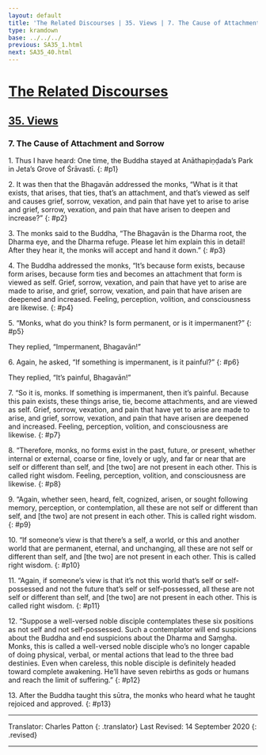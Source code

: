 ```yaml
---
layout: default
title: 'The Related Discourses | 35. Views | 7. The Cause of Attachment and Sorrow'
type: kramdown
base: ../../../
previous: SA35_1.html
next: SA35_40.html
---
```


# [The Related Discourses](../index.html)
## [35. Views](index.html)
### 7. The Cause of Attachment and Sorrow

1\. Thus I have heard: One time, the Buddha stayed at Anāthapiṇḍada’s Park in Jeta’s Grove of Śrāvastī.
{: #p1}

2\. It was then that the Bhagavān addressed the monks, “What is it that exists, that arises, that ties, that’s an attachment, and that’s viewed as self and causes grief, sorrow, vexation, and pain that have yet to arise to arise and grief, sorrow, vexation, and pain that have arisen to deepen and increase?”
{: #p2}

3\. The monks said to the Buddha, “The Bhagavān is the Dharma root, the Dharma eye, and the Dharma refuge. Please let him explain this in detail! After they hear it, the monks will accept and hand it down.”
{: #p3}

4\. The Buddha addressed the monks, “It’s because form exists, because form arises, because form ties and becomes an attachment that form is viewed as self. Grief, sorrow, vexation, and pain that have yet to arise are made to arise, and grief, sorrow, vexation, and pain that have arisen are deepened and increased. Feeling, perception, volition, and consciousness are likewise.
{: #p4}

5\. “Monks, what do you think? Is form permanent, or is it impermanent?”
{: #p5}

They replied, “Impermanent, Bhagavān!”

6\. Again, he asked, “If something is impermanent, is it painful?”
{: #p6}

They replied, “It’s painful, Bhagavān!”

7\. “So it is, monks. If something is impermanent, then it’s painful. Because this pain exists, these things arise, tie, become attachments, and are viewed as self. Grief, sorrow, vexation, and pain that have yet to arise are made to arise, and grief, sorrow, vexation, and pain that have arisen are deepened and increased. Feeling, perception, volition, and consciousness are likewise.
{: #p7}

8\. “Therefore, monks, no forms exist in the past, future, or present, whether internal or external, coarse or fine, lovely or ugly, and far or near that are self or different than self, and [the two] are not present in each other. This is called right wisdom. Feeling, perception, volition, and consciousness are likewise.
{: #p8}

9\. “Again, whether seen, heard, felt, cognized, arisen, or sought following memory, perception, or contemplation, all these are not self or different than self, and [the two] are not present in each other. This is called right wisdom.
{: #p9}

10\. “If someone’s view is that there’s a self, a world, or this and another world that are permanent, eternal, and unchanging, all these are not self or different than self, and [the two] are not present in each other. This is called right wisdom.
{: #p10}

11\. “Again, if someone’s view is that it’s not this world that’s self or self-possessed and not the future that’s self or self-possessed, all these are not self or different than self, and [the two] are not present in each other. This is called right wisdom.
{: #p11}

12\. “Suppose a well-versed noble disciple contemplates these six positions as not self and not self-possessed. Such a contemplator will end suspicions about the Buddha and end suspicions about the Dharma and Saṃgha. Monks, this is called a well-versed noble disciple who’s no longer capable of doing physical, verbal, or mental actions that lead to the three bad destinies. Even when careless, this noble disciple is definitely headed toward complete awakening. He’ll have seven rebirths as gods or humans and reach the limit of suffering.”
{: #p12}

13\. After the Buddha taught this sūtra, the monks who heard what he taught rejoiced and approved.
{: #p13}

---

Translator: Charles Patton
{: .translator}
Last Revised: 14 September 2020
{: .revised}

---